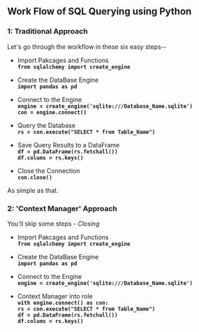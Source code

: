 ## Work Flow of SQL Querying using Python

### 1: Traditional Approach

Let's go through the workflow in these six easy steps--

- Import Pakcages and Functions   
**`from sqlalchemy import create_engine`**

- Create the DataBase Engine   
**`import pandas as pd`**

- Connect to the Engine   
**`engine = create_engine('sqlite:///Database_Name.sqlite')`**   
**`con = engine.connect()`**

- Query the Database   
**`rs = con.execute("SELECT * from Table_Name")`**

- Save Query Results to a DataFrame   
**`df = pd.DataFrame(rs.fetchall())`**   
**`df.colums = rs.keys()`**

- Close the Connection   
**`con.close()`**

As simple as that.

### 2: 'Context Manager' Approach

You'll skip some steps - _Closing_

- Import Pakcages and Functions   
**`from sqlalchemy import create_engine`**

- Create the DataBase Engine   
**`import pandas as pd`**

- Connect to the Engine   
**`engine = create_engine('sqlite:///Database_Name.sqlite')`**  

- Context Manager into role  
**`with engine.connect() as con:`**   
                    **`rs = con.execute("SELECT * from Table_Name")`**   
                    **`df = pd.DataFrame(rs.fetchall())`**   
                    **`df.colums = rs.keys()`**

